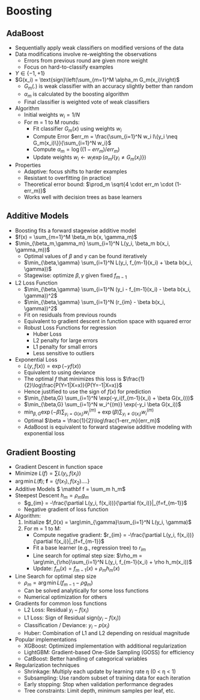 # Boosting

## AdaBoost

-   Sequentially apply weak classifiers on modified versions of the data
-   Data modifications involve re-weighting the observations
    -   Errors from previous round are given more weight
    -   Focus on hard-to-classify examples
-   $Y \in \{-1,+1\}$
-   $G(x_i) = \text{sign}\left(\sum_{m=1}^M \alpha_m G_m(x_i)\right)$
    -   $G_m(.)$ is weak classifier with an accuracy slightly better than random
    -   $\alpha_m$ is calculated by the boosting algorithm
    -   Final classifier is weighted vote of weak classifiers
-   Algorithm
    -   Initial weights $w_i = 1/N$
    -   For m = 1 to M rounds:
        -   Fit classifier $G_m(x)$ using weights $w_i$
        -   Compute Error $err_m = \frac{\sum_{i=1}^N w_i I\{y_i \neq G_m(x_i)\}}{\sum_{i=1}^N w_i}$
        -   Compute $\alpha_m = \log((1 - err_m) / err_m)$
        -   Update weights $w_i \leftarrow w_i \exp(\alpha_m I\{y_i \neq G_m(x_i)\})$
-   Properties
    -   Adaptive: focus shifts to harder examples
    -   Resistant to overfitting (in practice)
    -   Theoretical error bound: $\prod_m \sqrt{4 \cdot err_m \cdot (1-err_m)}$
    -   Works well with decision trees as base learners

## Additive Models

-   Boosting fits a forward stagewise additive model
-   $f(x) = \sum_{m=1}^M \beta_m b(x, \gamma_m)$
-   $\min_{\beta_m,\gamma_m} \sum_{i=1}^N L(y_i, \beta_m b(x_i, \gamma_m))$
    -   Optimal values of $\beta$ and $\gamma$ can be found iteratively
    -   $\min_{\beta,\gamma} \sum_{i=1}^N L(y_i, f_{m-1}(x_i) + \beta b(x_i, \gamma))$
    -   Stagewise: optimize $\beta, \gamma$ given fixed $f_{m-1}$
-   L2 Loss Function
    -   $\min_{\beta,\gamma} \sum_{i=1}^N (y_i - f_{m-1}(x_i) - \beta b(x_i, \gamma))^2$
    -   $\min_{\beta,\gamma} \sum_{i=1}^N (r_{im} - \beta b(x_i, \gamma))^2$
    -   Fit on residuals from previous rounds
    -   Equivalent to gradient descent in function space with squared error
    -   Robust Loss Functions for regression
        -   Huber Loss
        -   L2 penalty for large errors
        -   L1 penalty for small errors
        -   Less sensitive to outliers
-   Exponential Loss
    -   $L(y, f(x)) = \exp(-y f(x))$
    -   Equivalent to using deviance
    -   The optimal $f$ that minimizes this loss is $\frac{1}{2}\log\frac{P(Y=1|X=x)}{P(Y=-1|X=x)}$
    -   Hence justified to use the sign of $f(x)$ for prediction
    -   $\min_{\beta,G} \sum_{i=1}^N \exp(-y_i(f_{m-1}(x_i) + \beta G(x_i)))$
    -   $\min_{\beta,G} \sum_{i=1}^N w_i^{(m)} \exp(-y_i \beta G(x_i))$
    -   $\min_{\beta,G} \exp(-\beta) \sum_{y_i=G(x_i)} w_i^{(m)} + \exp(\beta) \sum_{y_i\neq G(x_i)} w_i^{(m)}$
    -   Optimal $\beta = \frac{1}{2}\log\frac{1-err_m}{err_m}$
    -   AdaBoost is equivalent to forward stagewise additive modeling with exponential loss

## Gradient Boosting

-   Gradient Descent in function space
-   Minimize $L(f) = \sum L(y_i, f(x_i))$
-   $\arg \min L(\mathbf f); \; \mathbf f = \{f(x_1), f(x_2)....\}$
-   Additive Models $ \mathbf f = \sum_m h_m$
-   Steepest Descent $h_m = \rho_m g_m$
    -   $g_{im} = -\frac{\partial L(y_i, f(x_i))}{\partial f(x_i)}|_{f=f_{m-1}}$
    -   Negative gradient of loss function
-   Algorithm:
    1. Initialize $f_0(x) = \arg\min_{\gamma}\sum_{i=1}^N L(y_i, \gamma)$
    2. For m = 1 to M:
       - Compute negative gradient: $r_{im} = -\frac{\partial L(y_i, f(x_i))}{\partial f(x_i)}|_{f=f_{m-1}}$
       - Fit a base learner (e.g., regression tree) to $r_{im}$
       - Line search for optimal step size: $\rho_m = \arg\min_{\rho}\sum_{i=1}^N L(y_i, f_{m-1}(x_i) + \rho h_m(x_i))$
       - Update: $f_m(x) = f_{m-1}(x) + \rho_m h_m(x)$
-   Line Search for optimal step size
    -   $\rho_m = \arg \min L(f_{m-1} - \rho g_m)$
    -   Can be solved analytically for some loss functions
    -   Numerical optimization for others
-   Gradients for common loss functions
    -   L2 Loss: Residual $y_i - f(x_i)$
    -   L1 Loss: Sign of Residual $\text{sign}(y_i - f(x_i))$
    -   Classification / Deviance: $y_i - p(x_i)$
    -   Huber: Combination of L1 and L2 depending on residual magnitude
-   Popular implementations
    -   XGBoost: Optimized implementation with additional regularization
    -   LightGBM: Gradient-based One-Side Sampling (GOSS) for efficiency
    -   CatBoost: Better handling of categorical variables
-   Regularization techniques
    -   Shrinkage: Multiply each update by learning rate η (0 < η < 1)
    -   Subsampling: Use random subset of training data for each iteration
    -   Early stopping: Stop when validation performance degrades
    -   Tree constraints: Limit depth, minimum samples per leaf, etc. 